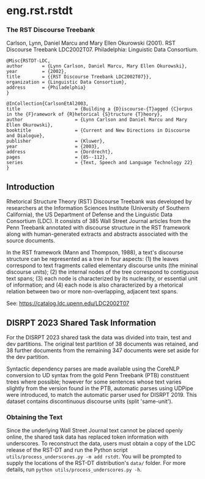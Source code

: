 # eng.rst.rstdt

### The RST Discourse Treebank

Carlson, Lynn, Daniel Marcu and Mary Ellen Okurowski (2001). RST Discourse Treebank LDC2002T07. Philadelphia: Linguistic Data Consortium.
```
@Misc{RSTDT-LDC,
author       = {Lynn Carlson, Daniel Marcu, Mary Ellen Okurowski},
year         = {2002},
title        = {{RST Discourse Treebank LDC2002T07}},
organization = {Linguistic Data Consortium},
address      = {Philadelphia}
}

@InCollection{CarlsonEtAl2003,
title                    = {Building a {D}iscourse-{T}agged {C}orpus in the {F}ramework of {R}hetorical {S}tructure {T}heory},
author                   = {Lynn Carlson and Daniel Marcu and Mary Ellen Okurowski},
booktitle                = {Current and New Directions in Discourse and Dialogue},
publisher                = {Kluwer},
year                     = {2003},
address                  = {Dordrecht},
pages                    = {85--112},
series                   = {Text, Speech and Language Technology 22}
}
```


## Introduction

Rhetorical Structure Theory (RST) Discourse Treebank was developed by researchers at the Information Sciences Institute (University of Southern California), the US Department of Defense and the Linguistic Data Consortium (LDC). It consists of 385 Wall Street Journal articles from the Penn Treebank annotated with discourse structure in the RST framework along with human-generated extracts and abstracts associated with the source documents.

In the RST framework (Mann and Thompson, 1988), a text's discourse structure can be represented as a tree in four aspects: (1) the leaves correspond to text fragments called elementary discourse units (the mininal discourse units); (2) the internal nodes of the tree correspond to contiguous text spans; (3) each node is characterized by its nuclearity, or essential unit of information; and (4) each node is also characterized by a rhetorical relation between two or more non-overlapping, adjacent text spans.

See: https://catalog.ldc.upenn.edu/LDC2002T07


## DISRPT 2023 Shared Task Information

For the DISRPT 2023 shared task the data was divided into train, test and dev partitions. The original test partition of 38 documents was retained, and 38 further documents from the remaining 347 documents were set aside for the dev partition.

Syntactic dependency parses are made available using the CoreNLP conversion to UD syntax from the gold Penn Treebank (PTB) constituent trees where possible; however for some sentences whose text varies slightly from the version found in the PTB, automatic parses using UDPipe were introduced, to match the automatic parser used for DISRPT 2019. This dataset contains discontinuous discourse units (split 'same-unit').

### Obtaining the Text

Since the underlying Wall Street Journal text cannot be placed openly online, the shared task data has replaced token information with underscores. To reconstruct the data, users must obtain a copy of the LDC release of the RST-DT and run the Python script `utils/process_underscores.py -m add rstdt`. You will be prompted to supply the locations of the RST-DT distribution's `data/` folder. For more details, run `python utils/process_underscores.py -h`.
